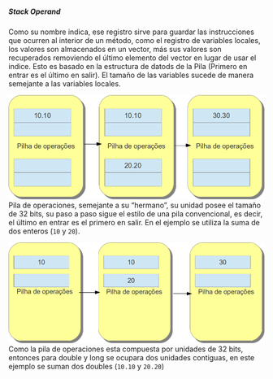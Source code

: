 ##### Stack Operand



Como su nombre indica, ese registro sirve para guardar las instrucciones que ocurren al interior de un método, como el registro de variables locales, los valores son almacenados en un vector,  más sus valores son recuperados removiendo el último elemento del vector en lugar de usar el indice. Esto es basado en la estructura de datods de la Pila (Primero en entrar es el último en salir). El tamaño de las variables sucede de manera semejante a las variables locales.

![Pila de operaciones, semejante a su “hermano”, su unidad posee el tamaño de 32 bits, su paso a paso sigue el estilo de una pila convencional, es decir, el último en entrar es el primero en salir. En el ejemplo se utiliza la suma de dos enteros ( 10 y 20).](imagens/chapter_3_5.png)
Pila de operaciones, semejante a su “hermano”, su unidad posee el tamaño de 32 bits, su paso a paso sigue el estilo de una pila convencional, es decir, el último en entrar es el primero en salir. En el ejemplo se utiliza la suma de dos enteros (`10` y `20`).


![Como la pila de operaciones esta compuesta por unidades de 32 bits, entonces para double y long se ocupara dos unidades contiguas, en este ejemplo se suman dos doubles ( 10.10 y 20.20)](imagens/chapter_3_6.png)
Como la pila de operaciones esta compuesta por unidades de 32 bits, entonces para double y long se ocupara dos unidades contiguas, en este ejemplo se suman dos doubles (`10.10` y `20.20`)

